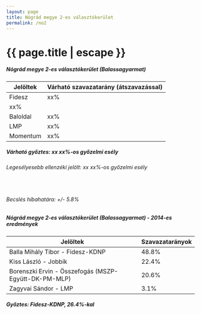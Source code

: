 ```yaml
---
layout: page
title: Nógrád megye 2-es választókerület
permalink: /no2
---
```


<h1 class="page-title">{{ page.title | escape }}</h1>

<div class="section">
    <div class="row">
          <div class="col s12">
		  <h5>Nógrád megye 2-es választókerület (Balassagyarmat)</h5>
            <table class="responsive-table">
              <thead>
                <tr>
                    <th>Jelöltek</th>
                    <th>Várható szavazatarány (átszavazással)</th>
                </tr>
              </thead>
              <tbody>
             <tr>
                  <td>Fidesz</td>
				  <td id="id_fidesz">xx%</td>
			</tr>
			<tr>
<td id="id_jobbik">xx%</td></tr>
<tr>
                  <td>Baloldal</td>
				  <td id="id_baloldal">xx%</td>
			</tr>
			<tr>
                  <td>LMP</td>
				  <td id="id_lmp">xx%</td>
			</tr>
			<tr>
				  <td>Momentum</td>
				  <td id="id_momentum">xx%</td>
			</tr>                
              </tbody>
            </table>
			<h5>Várható győztes: xx xx%-os győzelmi esély</h5>
			<h6>Legesélyesebb ellenzéki jelölt: xx xx%-os győzelmi esély</h6>
			<br/>
			<h6>Becslés hibahatára: +/- 5.8%</h6>
          </div>
    </div>
</div>

<div class="section">
    <div class="row">
          <div class="col s12">
		  <h5>Nógrád megye 2-es választókerület (Balassagyarmat) - 2014-es eredmények</h5>
            <table class="responsive-table">
              <thead>
                <tr>
                    <th>Jelöltek</th>
                    <th>Szavazatarányok</th>
                </tr>
              </thead>
              <tbody>
             <tr>
                  <td>Balla Mihály Tibor - Fidesz-KDNP</td>
				  <td>48.8%</td>
			</tr>
			<tr>
			      <td>Kiss László - Jobbik</td>
				  <td>22.4%</td>
			</tr>
			<tr>
			      <td>Borenszki Ervin - Összefogás (MSZP-Együtt-DK-PM-MLP)</td>
				  <td>20.6%</td>  
			</tr>
			<tr>
				  <td>Zagyvai Sándor - LMP</td>
				  <td>3.1%</td>
			</tr>  	
              </tbody>
            </table>
			<h5>Győztes: Fidesz-KDNP, 26.4%-kal</h5>
          </div>
    </div>
</div>
